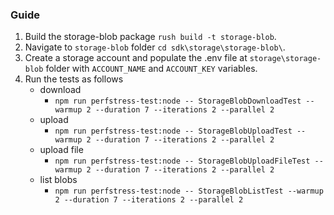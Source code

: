 ### Guide

1. Build the storage-blob package `rush build -t storage-blob`.
2. Navigate to `storage-blob` folder `cd sdk\storage\storage-blob\`.
3. Create a storage account and populate the .env file at `storage\storage-blob` folder with `ACCOUNT_NAME` and `ACCOUNT_KEY` variables.
4. Run the tests as follows
   - download
     - `npm run perfstress-test:node -- StorageBlobDownloadTest --warmup 2 --duration 7 --iterations 2 --parallel 2`
   - upload
     - `npm run perfstress-test:node -- StorageBlobUploadTest --warmup 2 --duration 7 --iterations 2 --parallel 2`
   - upload file
     - `npm run perfstress-test:node -- StorageBlobUploadFileTest --warmup 2 --duration 7 --iterations 2 --parallel 2`
   - list blobs
     - `npm run perfstress-test:node -- StorageBlobListTest --warmup 2 --duration 7 --iterations 2 --parallel 2`
